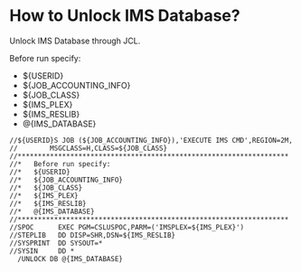 # How to Unlock IMS Database?

Unlock IMS Database through JCL.

Before run specify:
* ${USERID}
* ${JOB_ACCOUNTING_INFO}
* ${JOB_CLASS}
* ${IMS_PLEX}
* ${IMS_RESLIB}
* @{IMS_DATABASE}

```
//${USERID}S JOB (${JOB_ACCOUNTING_INFO}),'EXECUTE IMS CMD',REGION=2M,
//        MSGCLASS=H,CLASS=${JOB_CLASS}
//*******************************************************************
//*   Before run specify:
//*   ${USERID}
//*   ${JOB_ACCOUNTING_INFO}
//*   ${JOB_CLASS}
//*   ${IMS_PLEX}
//*   ${IMS_RESLIB}
//*   @{IMS_DATABASE}  
//*******************************************************************
//SPOC      EXEC PGM=CSLUSPOC,PARM=('IMSPLEX=${IMS_PLEX}')
//STEPLIB   DD DISP=SHR,DSN=${IMS_RESLIB}
//SYSPRINT  DD SYSOUT=*
//SYSIN     DD *
  /UNLOCK DB @{IMS_DATABASE}
```